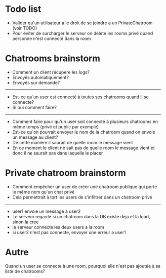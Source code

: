 # Todo list
- Valider qu'un utilisateur a le droit de se joindre a un PrivateChatroom (voir TODO)
- Pour éviter de surcharger le serveur on delete les rooms privé quand personne n'est connecté dans la room

# Chatrooms brainstorm
- Comment un client récupère les logs?
- Envoyés automatiquement?
- Envoyés sur demande?

---

- Est-ce qu'un user est connecté à toutes ses chatrooms quand il se connecte?
- Si oui comment faire?

---

- Comment faire pour qu'un user soit connecté à plusieurs chatrooms en même temps (privé et public par exemple)
- Est-ce qu'on pourrait envoyer le nom de la chatroom quand on envoie un message au client?
- De cette manière il saurait de quelle room le message vient
- En ce moment le client ne sait pas de quelle room le message vient et donc il ne saurait pas dans laquelle le placer

# Private chatroom brainstorm
- Comment empêcher un user de créer une chatroom publique qui porte le même nom qu'un chat privé
- Cela permettrait à tort les users de s'infiltrer dans un chatroom privé

---

- user1 envoie un message à user2
- Le serveur regarde si un chatroom dans la DB existe deja et la load, sinon la cree
- le serveur connecte les deux users a la room
- si user2 n'est pas connecte, envoyer une erreur a user1

# Autre
Quand un user se connecte à une room, pourquoi elle n'est pas ajoutée à sa liste de chatrooms?

